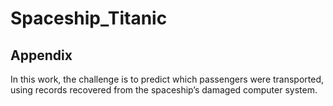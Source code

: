 # Spaceship_Titanic


## Appendix

In this work, the challenge is to predict which passengers were transported, using records recovered from the spaceship’s damaged computer system.



